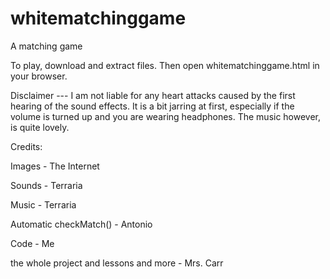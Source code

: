 # whitematchinggame
A matching game

To play, download and extract files. Then open whitematchinggame.html in your browser.

Disclaimer --- I am not liable for any heart attacks caused by the first hearing of the sound effects. 
It is a bit jarring at first, especially if the volume is turned up and you are wearing headphones. The music however, is quite lovely.


Credits:

Images - The Internet

Sounds - Terraria

Music - Terraria

Automatic checkMatch() - Antonio

Code - Me

the whole project and lessons and more - Mrs. Carr
